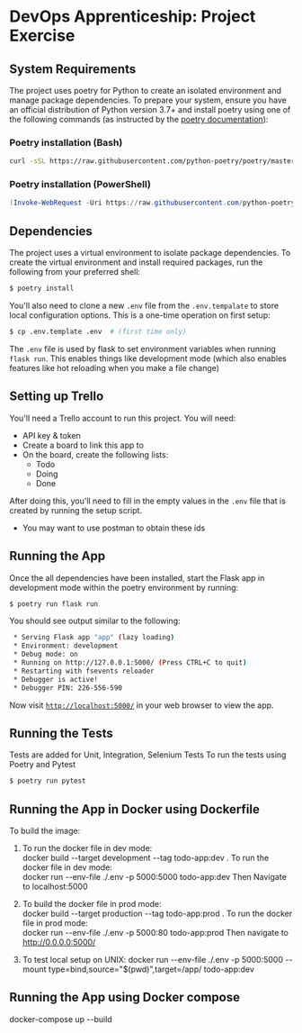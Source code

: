 # DevOps Apprenticeship: Project Exercise

## System Requirements

The project uses poetry for Python to create an isolated environment and manage package dependencies. To prepare your system, ensure you have an official distribution of Python version 3.7+ and install poetry using one of the following commands (as instructed by the [poetry documentation](https://python-poetry.org/docs/#system-requirements)):

### Poetry installation (Bash)

```bash
curl -sSL https://raw.githubusercontent.com/python-poetry/poetry/master/get-poetry.py | python
```

### Poetry installation (PowerShell)

```powershell
(Invoke-WebRequest -Uri https://raw.githubusercontent.com/python-poetry/poetry/master/get-poetry.py -UseBasicParsing).Content | python
```

## Dependencies

The project uses a virtual environment to isolate package dependencies. To create the virtual environment and install required packages, run the following from your preferred shell:

```bash
$ poetry install
```

You'll also need to clone a new `.env` file from the `.env.tempalate` to store local configuration options. This is a one-time operation on first setup:

```bash
$ cp .env.template .env  # (first time only)
```

The `.env` file is used by flask to set environment variables when running `flask run`. This enables things like development mode (which also enables features like hot reloading when you make a file change)

## Setting up Trello

You'll need a Trello account to run this project. You will need:
* API key & token
* Create a board to link this app to
* On the board, create the following lists:
    * Todo
    * Doing
    * Done

After doing this, you'll need to fill in the empty values in the `.env` file that is created by running the setup script.
* You may want to use postman to obtain these ids


## Running the App

Once the all dependencies have been installed, start the Flask app in development mode within the poetry environment by running:
```bash
$ poetry run flask run
```

You should see output similar to the following:
```bash
 * Serving Flask app "app" (lazy loading)
 * Environment: development
 * Debug mode: on
 * Running on http://127.0.0.1:5000/ (Press CTRL+C to quit)
 * Restarting with fsevents reloader
 * Debugger is active!
 * Debugger PIN: 226-556-590
```
Now visit [`http://localhost:5000/`](http://localhost:5000/) in your web browser to view the app.

## Running the Tests
Tests are added for Unit, Integration, Selenium Tests
To run the tests using Poetry and Pytest
```bash
$ poetry run pytest
```

## Running the App in Docker using Dockerfile
 To build the image:

1. To run the docker file in dev mode:	     
docker build --target development --tag todo-app:dev .
To run the docker file in dev mode:      
docker run --env-file ./.env -p 5000:5000 todo-app:dev
Then Navigate to localhost:5000 
   
2. To build the docker file in prod mode:    
docker build --target production --tag todo-app:prod .
   To run the docker file in prod mode:       
docker run --env-file ./.env -p 5000:80 todo-app:prod
Then navigate to http://0.0.0.0:5000/

3. To test local setup on UNIX:
docker run --env-file ./.env -p 5000:5000 --mount type=bind,source="$(pwd)",target=/app/ todo-app:dev

## Running the App  using Docker compose
docker-compose up --build

